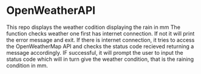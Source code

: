 # OpenWeatherAPI
This repo displays the weather codition displaying the rain in mm
The function checks weather one first has internet connection.
If not it will print the error message and exit.
If there is internet connection, it tries to access the OpenWeatherMap API and checks the status code recieved
returning a message accordingly.
IF successful, it will prompt the user to input the status code which will in turn give the weather condition, that is the raining condition in mm. 
